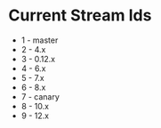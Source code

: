 # Current Stream Ids

* 1 - master
* 2 - 4.x
* 3 - 0.12.x
* 4 - 6.x
* 5 - 7.x
* 6 - 8.x
* 7 - canary
* 8 - 10.x
* 9 - 12.x
